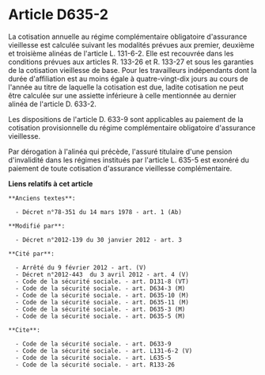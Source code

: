 # Article D635-2

La cotisation annuelle au régime complémentaire obligatoire d'assurance vieillesse est calculée suivant les modalités prévues
aux premier, deuxième et troisième alinéas de l'article L. 131-6-2. Elle est recouvrée dans les conditions prévues aux
articles R. 133-26 et R. 133-27 et sous les garanties de la cotisation vieillesse de base. Pour les travailleurs indépendants
dont la durée d'affiliation est au moins égale à quatre-vingt-dix jours au cours de l'année au titre de laquelle la
cotisation est due, ladite cotisation ne peut être calculée sur une assiette inférieure à celle mentionnée au dernier alinéa
de l'article D. 633-2. 

Les dispositions de l'article D. 633-9 sont applicables au paiement de la cotisation provisionnelle du régime complémentaire
obligatoire d'assurance vieillesse. 

Par dérogation à l'alinéa qui précède, l'assuré titulaire d'une pension d'invalidité dans les régimes institués par l'article
L. 635-5 est exonéré du paiement de toute cotisation d'assurance vieillesse complémentaire.

**Liens relatifs à cet article**

	**Anciens textes**:

	  - Décret n°78-351 du 14 mars 1978 - art. 1 (Ab)

	**Modifié par**:

	  - Décret n°2012-139 du 30 janvier 2012 - art. 3

	**Cité par**:

	  - Arrêté du 9 février 2012 - art. (V)
	  - Décret n°2012-443  du 3 avril 2012 - art. 4 (V)
	  - Code de la sécurité sociale. - art. D131-8 (VT)
	  - Code de la sécurité sociale. - art. D634-3 (M)
	  - Code de la sécurité sociale. - art. D635-10 (M)
	  - Code de la sécurité sociale. - art. D635-11 (M)
	  - Code de la sécurité sociale. - art. D635-3 (M)
	  - Code de la sécurité sociale. - art. D635-5 (M)

	**Cite**:

	  - Code de la sécurité sociale. - art. D633-9
	  - Code de la sécurité sociale. - art. L131-6-2 (V)
	  - Code de la sécurité sociale. - art. L635-5
	  - Code de la sécurité sociale. - art. R133-26
